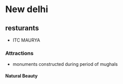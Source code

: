 # New delhi

## resturants
- ITC MAURYA
### Attractions
- monuments constructed  during period of mughals

#### Natural Beauty
